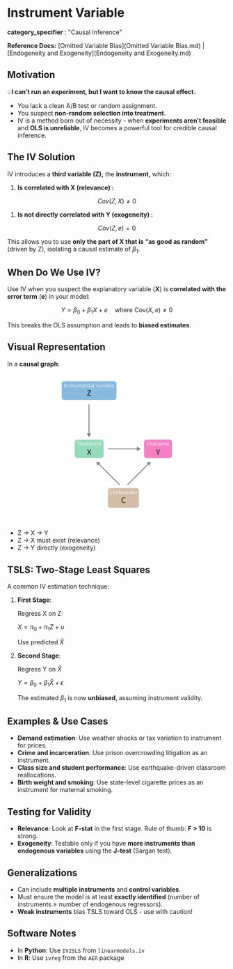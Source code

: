# Instrument Variable

**category_specifier** : "Causal Inference"

**Reference Docs:** [Omitted Variable Bias](Omitted Variable Bias.md) | [Endogeneity and Exogeneity](Endogeneity and Exogeneity.md)

## **Motivation**

💡**I can’t run an experiment, but I want to know the causal effect.**

- You lack a clean A/B test or random assignment.
- You suspect **non-random selection into treatment**.
- IV is a method born out of necessity - when **experiments aren’t feasible** and **OLS is unreliable**, IV becomes a powerful tool for credible causal inference.

## **The IV Solution**

IV introduces a **third variable (Z),** the **instrument,** which:

1. **Is correlated with X (relevance) :**

$$  Cov(Z, X) ≠ 0 $$

1. **Is not directly correlated with Y (exogeneity) :**

$$ Cov(Z, e) = 0 $$

This allows you to use **only the part of X that is “as good as random”** (driven by Z), isolating a causal estimate of $\beta_1$.

## **When Do We Use IV?**

Use IV when you suspect the explanatory variable (**X**) is **correlated with the error term** (**e**) in your model:

$$ Y = \beta_0 + \beta_1 X + e \quad \text{where } \text{Cov}(X, e) \neq 0 $$

This breaks the OLS assumption and leads to **biased estimates**.

## **Visual Representation**

In a **causal graph**:

![IV_summary](../images/IV_graph.png)

- Z → X → Y
- Z → X must exist (relevance)
- Z → Y directly (exogeneity)

## **TSLS: Two-Stage Least Squares**

A common IV estimation technique:

1. **First Stage**:

   Regress X on Z:

   $X = \pi_0 + \pi_1 Z + u$

   Use predicted $\hat{X}$

2. **Second Stage**:

   Regress Y on $\hat{X}$

   $Y = \beta_0 + \beta_1 \hat{X} + \epsilon$

   The estimated $\beta_1$ is now **unbiased**, assuming instrument validity.

## **Examples & Use Cases**

- **Demand estimation**: Use weather shocks or tax variation to instrument for prices.
- **Crime and incarceration**: Use prison overcrowding litigation as an instrument.
- **Class size and student performance**: Use earthquake-driven classroom reallocations.
- **Birth weight and smoking**: Use state-level cigarette prices as an instrument for maternal smoking.

## **Testing for Validity**

- **Relevance**: Look at **F-stat** in the first stage. Rule of thumb: **F > 10** is strong.
- **Exogeneity**: Testable only if you have **more instruments than endogenous variables** using the **J-test** (Sargan test).

## **Generalizations**

- Can include **multiple instruments** and **control variables**.
- Must ensure the model is at least **exactly identified** (number of instruments ≥ number of endogenous regressors).
- **Weak instruments** bias TSLS toward OLS - use with caution!

## **Software Notes**

- In **Python**: Use `IV2SLS` from `linearmodels.iv`
- In **R**: Use `ivreg` from the `AER` package

